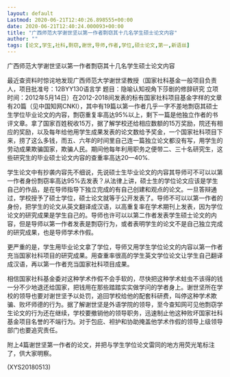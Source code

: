 ```yaml
---
layout: default
Lastmod: 2020-06-21T12:40:26.898555+00:00
date: 2020-06-21T12:40:24.000093+00:00
title: "广西师范大学谢世坚以第一作者剽窃其十几名学生硕士论文内容"
author: ""
tags: [论文,学生,社科,剽窃,谢世,导师,作者,学位,硕士论文,第一,新语丝]
---
```


广西师范大学谢世坚以第一作者剽窃其十几名学生硕士论文内容

最近查资料时惊诧地发现广西师范大学谢世坚教授（国家社科基金一般项目负责人，项目批准号：12BYY130语言学 题目：隐喻认知视角下莎剧的修辞研究 立项时间：2012年5月14日）在2012-2018间发表的标有国家社科项目基金字样的文章有20篇（见中国知网CNKI），其中有19篇以第一作者几乎一字不差地剽窃其硕士生学位毕业论文的内容，剽窃重复率高达95%以上，剩下一篇是他独立作者的书评文章。拿了国家百姓税收15万，据了解学校还给相应数额的15万奖励，院还有相应的奖励，以及每年给他用学生成果发表的论文数给予奖金，一个国家社科项目下来，捞了这么多钱，而五、六年的时间里自己连一篇独立论文都没有写，用学生的劳动成果欺骗国家，欺骗人民。期间他每年利用职务之便带二、三十名研究生，这些研究生的毕业硕士论文内容的查重率高达20—40%.

学生论文中有抄袭内容先不细说，先说硕士生毕业论文的内容其导师可不可以以第一作者身份剽窃率高达95%去发表？从法律上讲，硕士生的学位论文应该是学生自己的作品，是在导师指导下独立完成的有自己创建和观点的论文。一旦答辩通过，学校授予了硕士学位，硕士论文就等于公开发表了。导师不可以以第一作者的身份，把学生的论文从英文翻译成汉语，以高重复率在学术期刊上发表，因为学位论文的研究成果是学生自己的。导师也许可以以第二作者发表学生硕士论文的内容，但是导师以第一作者发表是剽窃行为，或者表明学生的论文不是自己独立完成的研究成果，也是导师学术作假。

更严重的是，学生用毕业论文拿了学位，导师又用学生学位论文的内容以第一作者充当国家社科项目的研究成果。用查重率很高的学生英文学位论文让学生自己翻译成汉语，再以第一作者充当国家社科项目成果。

相信国家社科基金委对这种学术作假不会手软的，尽快把这种学术蛀虫不该得的钱一分不少地退还给国家，把钱用在那些踏踏实实做学问的学者身上。谢世坚所在学校的领导也要对谢世坚予以处罚，追回学校给他的配套科研费，叫停这种学术欺骗、败坏师德的行为。据了解谢世坚是外语学院的领导，至今查知网可见他剽窃学生论文的行为还在继续，学校要撤销他的领导职务，迅速制止他这种败坏国家社科基金项目名誉的不端行为。对于包庇、袒护和协助掩盖他学术作假的领导上级领导部门也要追究责任。

附上4篇谢世坚第一作者的论文，并把与学生学位论文雷同的地方用荧光笔标注了，供大家明察。

(XYS20180513)

